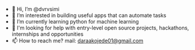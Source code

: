 - 👋 Hi, I’m @dvrvsimi
- 👀 I’m interested in building useful apps that can automate tasks
- 🌱 I’m currently learning python for machine learning
- 💞️ I'm looking for help with entry-level open source projects, hackathons, internships and opportunities
- 📫 How to reach me? mail: daraakojede01@gmail.com

<!---
dvrvsimi/dvrvsimi is a ✨ special ✨ repository because its `README.md` (this file) appears on your GitHub profile.
You can click the Preview link to take a look at your changes.
--->
